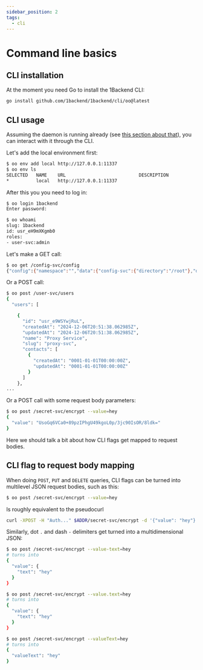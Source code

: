 ```yaml
---
sidebar_position: 2
tags:
  - cli
---
```


# Command line basics

## CLI installation

At the moment you need Go to install the 1Backend CLI:

```sh
go install github.com/1backend/1backend/cli/oo@latest
```

## CLI usage

Assuming the daemon is running already (see [this section about that](/docs/running-the-server/using#default-credentials)), you can interact with it through the CLI.

Let's add the local environment first:

```sh
$ oo env add local http://127.0.0.1:11337
$ oo env ls
SELECTED   NAME    URL                           DESCRIPTION
*          local   http://127.0.0.1:11337
```

After this you you need to log in:

```sh
$ oo login 1backend
Enter password:
```

```sh
$ oo whoami
slug: 1backend
id: usr_eH9mXKgmb0
roles:
- user-svc:admin
```

Let's make a GET call:

```sh
$ oo get /config-svc/config
{"config":{"namespace":"","data":{"config-svc":{"directory":"/root"},"download-svc":{"downloadFolder":"/root/downloads"},"model-svc":{"currentModelId":"huggingface/TheBloke/mistral-7b-instruct-v0.2.Q3_K_S.gguf"}}}}
```

Or a POST call:

```sh
$ oo post /user-svc/users
{
  "users": [

    {
      "id": "usr_e9WSYwjRuL",
      "createdAt": "2024-12-06T20:51:38.062985Z",
      "updatedAt": "2024-12-06T20:51:38.062985Z",
      "name": "Proxy Service",
      "slug": "proxy-svc",
      "contacts": [
        {
          "createdAt": "0001-01-01T00:00:00Z",
          "updatedAt": "0001-01-01T00:00:00Z"
        }
      ]
    },
...
```

Or a POST call with some request body parameters:

```sh
$ oo post /secret-svc/encrypt --value=hey
{
  "value": "UsoGq6VCa0+89pzIPhgU49kgoL0p/3jc90IsOR/8ldk="
}
```

Here we should talk a bit about how CLI flags get mapped to request bodies.

## CLI flag to request body mapping

When doing `POST`, `PUT` and `DELETE` queries, CLI flags can be turned into multilevel JSON request bodies, such as this:

```sh
$ oo post /secret-svc/encrypt --value=hey
```

Is roughly equivalent to the pseudocurl

```sh
curl -XPOST -H "Auth..." $ADDR/secret-svc/encrypt -d '{"value": "hey"}'
```

Similarly, dot `.` and dash `-` delimiters get turned into a multidimensional JSON:

```sh
$ oo post /secret-svc/encrypt --value-text=hey
# turns into
{
  "value": {
    "text": "hey"
  }
}
```

```sh
$ oo post /secret-svc/encrypt --value.text=hey
# turns into
{
  "value": {
    "text": "hey"
  }
}
```

```sh
$ oo post /secret-svc/encrypt --valueText=hey
# turns into
{
  "valueText": "hey"
}
```
